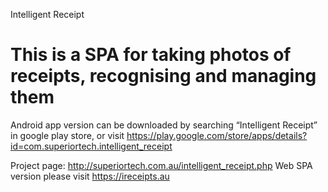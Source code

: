 Intelligent Receipt

# This is a SPA for taking photos of receipts, recognising and managing them
Android app version can be downloaded by searching “Intelligent Receipt” in google play store, or visit https://play.google.com/store/apps/details?id=com.superiortech.intelligent_receipt

Project page: http://superiortech.com.au/intelligent_receipt.php
Web SPA version please visit https://ireceipts.au
